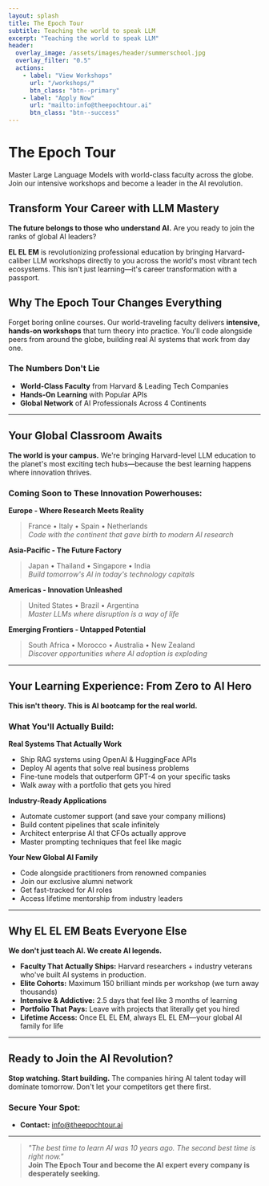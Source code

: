 ```yaml
---
layout: splash
title: The Epoch Tour
subtitle: Teaching the world to speak LLM
excerpt: "Teaching the world to speak LLM"
header:
  overlay_image: /assets/images/header/summerschool.jpg
  overlay_filter: "0.5"
  actions:
    - label: "View Workshops"
      url: "/workshops/"
      btn_class: "btn--primary"
    - label: "Apply Now"
      url: "mailto:info@theepochtour.ai"
      btn_class: "btn--success"
---
```


# The Epoch Tour
Master Large Language Models with world-class faculty across the globe. Join our intensive workshops and become a leader in the AI revolution.

## Transform Your Career with LLM Mastery

**The future belongs to those who understand AI.** Are you ready to join the ranks of global AI leaders?

**EL EL EM** is revolutionizing professional education by bringing Harvard-caliber LLM workshops directly to you across the world's most vibrant tech ecosystems. This isn't just learning—it's career transformation with a passport.

## Why The Epoch Tour Changes Everything

Forget boring online courses. Our world-traveling faculty delivers **intensive, hands-on workshops** that turn theory into practice. You'll code alongside peers from around the globe, building real AI systems that work from day one.

### The Numbers Don't Lie

- **World-Class Faculty** from Harvard & Leading Tech Companies
- **Hands-On Learning** with Popular APIs   
- **Global Network** of AI Professionals Across 4 Continents


---

## Your Global Classroom Awaits

**The world is your campus.** We're bringing Harvard-level LLM education to the planet's most exciting tech hubs—because the best learning happens where innovation thrives.

### Coming Soon to These Innovation Powerhouses:

**Europe - Where Research Meets Reality**
> France • Italy • Spain • Netherlands  
> *Code with the continent that gave birth to modern AI research*

**Asia-Pacific - The Future Factory**  
> Japan • Thailand • Singapore • India  
> *Build tomorrow's AI in today's technology capitals*

**Americas - Innovation Unleashed**
> United States • Brazil • Argentina  
> *Master LLMs where disruption is a way of life*

**Emerging Frontiers - Untapped Potential**
> South Africa • Morocco • Australia • New Zealand  
> *Discover opportunities where AI adoption is exploding*

---

## Your Learning Experience: From Zero to AI Hero

**This isn't theory. This is AI bootcamp for the real world.**

### What You'll Actually Build:

**Real Systems That Actually Work**
- Ship RAG systems using OpenAI & HuggingFace APIs
- Deploy AI agents that solve real business problems
- Fine-tune models that outperform GPT-4 on your specific tasks
- Walk away with a portfolio that gets you hired

**Industry-Ready Applications**
- Automate customer support (and save your company millions)
- Build content pipelines that scale infinitely
- Architect enterprise AI that CFOs actually approve
- Master prompting techniques that feel like magic

**Your New Global AI Family**
- Code alongside practitioners from renowned companies
- Join our exclusive alumni network
- Get fast-tracked for AI roles
- Access lifetime mentorship from industry leaders

---

## Why EL EL EM Beats Everyone Else

**We don't just teach AI. We create AI legends.**

- **Faculty That Actually Ships:** Harvard researchers + industry veterans who've built AI systems in production.
- **Elite Cohorts:** Maximum 150 brilliant minds per workshop (we turn away thousands)
- **Intensive & Addictive:** 2.5 days that feel like 3 months of learning
- **Portfolio That Pays:** Leave with projects that literally get you hired
- **Lifetime Access:** Once EL EL EM, always EL EL EM—your global AI family for life

---

## Ready to Join the AI Revolution?

**Stop watching. Start building.** The companies hiring AI talent today will dominate tomorrow. Don't let your competitors get there first.

### Secure Your Spot:
- **Contact:** [info@theepochtour.ai](mailto:info@theepochtour.ai)

---

> *"The best time to learn AI was 10 years ago. The second best time is right now."*  
> **Join The Epoch Tour and become the AI expert every company is desperately seeking.**